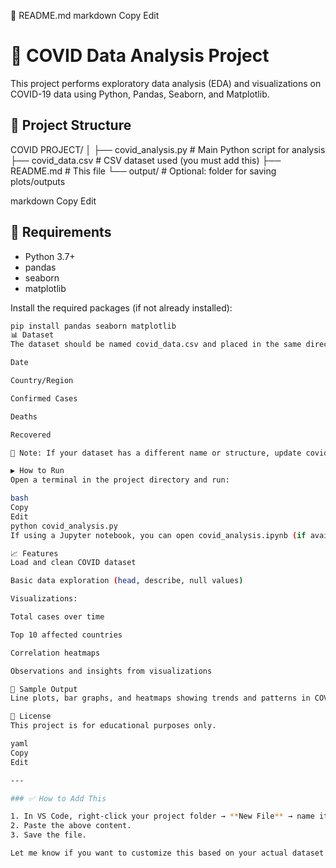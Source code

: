 📄 README.md
markdown
Copy
Edit
# 🦠 COVID Data Analysis Project

This project performs exploratory data analysis (EDA) and visualizations on COVID-19 data using Python, Pandas, Seaborn, and Matplotlib.

## 📁 Project Structure

COVID PROJECT/
│
├── covid_analysis.py # Main Python script for analysis
├── covid_data.csv # CSV dataset used (you must add this)
├── README.md # This file
└── output/ # Optional: folder for saving plots/outputs

markdown
Copy
Edit

## 📌 Requirements

- Python 3.7+
- pandas
- seaborn
- matplotlib

Install the required packages (if not already installed):

```bash
pip install pandas seaborn matplotlib
📊 Dataset
The dataset should be named covid_data.csv and placed in the same directory as the script. It must contain relevant COVID-related data such as:

Date

Country/Region

Confirmed Cases

Deaths

Recovered

🔴 Note: If your dataset has a different name or structure, update covid_analysis.py accordingly.

▶️ How to Run
Open a terminal in the project directory and run:

bash
Copy
Edit
python covid_analysis.py
If using a Jupyter notebook, you can open covid_analysis.ipynb (if available) and run each cell.

📈 Features
Load and clean COVID dataset

Basic data exploration (head, describe, null values)

Visualizations:

Total cases over time

Top 10 affected countries

Correlation heatmaps

Observations and insights from visualizations

📌 Sample Output
Line plots, bar graphs, and heatmaps showing trends and patterns in COVID-19 spread.

📃 License
This project is for educational purposes only.

yaml
Copy
Edit

---

### ✅ How to Add This

1. In VS Code, right-click your project folder → **New File** → name it `README.md`.
2. Paste the above content.
3. Save the file.

Let me know if you want to customize this based on your actual dataset or visualizations.







